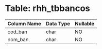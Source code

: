# Table: rhh_tbbancos

| Column Name | Data Type | Nullable |
|-------------|-----------|----------|
| cod_ban | char | NO |
| nom_ban | char | NO |
